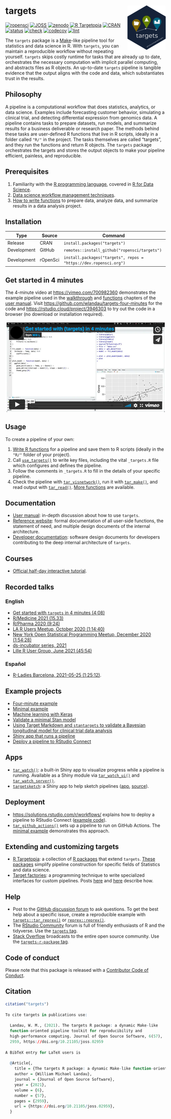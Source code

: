 
# targets <img src='man/figures/logo.png' align="right" height="139"/>

[![ropensci](https://badges.ropensci.org/401_status.svg)](https://github.com/ropensci/software-review/issues/401)
[![JOSS](https://joss.theoj.org/papers/10.21105/joss.02959/status.svg)](https://doi.org/10.21105/joss.02959)
[![zenodo](https://zenodo.org/badge/200093430.svg)](https://zenodo.org/badge/latestdoi/200093430)
[![R
Targetopia](https://img.shields.io/badge/R_Targetopia-member-blue?style=flat&labelColor=gray)](https://wlandau.github.io/targetopia/)
[![CRAN](https://www.r-pkg.org/badges/version/targets)](https://CRAN.R-project.org/package=targets)
[![status](https://www.repostatus.org/badges/latest/active.svg)](https://www.repostatus.org/#active)
[![check](https://github.com/ropensci/targets/workflows/check/badge.svg)](https://github.com/ropensci/targets/actions?query=workflow%3Acheck)
[![codecov](https://codecov.io/gh/ropensci/targets/branch/main/graph/badge.svg?token=3T5DlLwUVl)](https://app.codecov.io/gh/ropensci/targets)
[![lint](https://github.com/ropensci/targets/workflows/lint/badge.svg)](https://github.com/ropensci/targets/actions?query=workflow%3Alint)

The `targets` package is a
[Make](https://www.gnu.org/software/make/)-like pipeline tool for
statistics and data science in R. With `targets`, you can maintain a
reproducible workflow without repeating yourself. `targets` skips costly
runtime for tasks that are already up to date, orchestrates the
necessary computation with implicit parallel computing, and abstracts
files as R objects. An up-to-date `targets` pipeline is tangible
evidence that the output aligns with the code and data, which
substantiates trust in the results.

## Philosophy

A pipeline is a computational workflow that does statistics, analytics,
or data science. Examples include forecasting customer behavior,
simulating a clinical trial, and detecting differential expression from
genomics data. A pipeline contains tasks to prepare datasets, run
models, and summarize results for a business deliverable or research
paper. The methods behind these tasks are user-defined R functions that
live in R scripts, ideally in a folder called `"R/"` in the project. The
tasks themselves are called “targets”, and they run the functions and
return R objects. The `targets` package orchestrates the targets and
stores the output objects to make your pipeline efficient, painless, and
reproducible.

## Prerequisites

1.  Familiarity with the [R programming
    language](https://www.r-project.org/), covered in [R for Data
    Science](https://r4ds.had.co.nz/).
2.  [Data science workflow management
    techniques](https://rstats.wtf/index.html).
3.  [How to write functions](https://r4ds.had.co.nz/functions.html) to
    prepare data, analyze data, and summarize results in a data analysis
    project.

## Installation

| Type        | Source   | Command                                                           |
|-------------|----------|-------------------------------------------------------------------|
| Release     | CRAN     | `install.packages("targets")`                                     |
| Development | GitHub   | `remotes::install_github("ropensci/targets")`                     |
| Development | rOpenSci | `install.packages("targets", repos = "https://dev.ropensci.org")` |

## Get started in 4 minutes

The 4-minute video at <https://vimeo.com/700982360> demonstrates the
example pipeline used in the
[walkthrough](https://books.ropensci.org/targets/walkthrough.html) and
[functions](https://books.ropensci.org/targets/functions.html) chapters
of the [user manual](https://books.ropensci.org/targets/). Visit
<https://github.com/wlandau/targets-four-minutes> for the code and
<https://rstudio.cloud/project/3946303> to try out the code in a browser
(no download or installation required).

[![](./man/figures/video.png)](https://vimeo.com/700982360)

## Usage

To create a pipeline of your own:

1.  [Write R
    functions](https://books.ropensci.org/targets/functions.html) for a
    pipeline and save them to R scripts (ideally in the `"R/"` folder of
    your project).
2.  Call
    [`use_targets()`](https://docs.ropensci.org/targets/reference/use_targets.html)
    to write key files, including the vital `_targets.R` file which
    configures and defines the pipeline.
3.  Follow the comments in `_targets.R` to fill in the details of your
    specific pipeline.
4.  Check the pipeline with
    [`tar_visnetwork()`](https://docs.ropensci.org/targets/reference/tar_visnetwork.html),
    run it with
    [`tar_make()`](https://docs.ropensci.org/targets/reference/tar_make.html),
    and read output with
    [`tar_read()`](https://docs.ropensci.org/targets/reference/tar_read.html).
    [More
    functions](https://docs.ropensci.org/targets/reference/index.html)
    are available.

## Documentation

-   [User manual](https://books.ropensci.org/targets/): in-depth
    discussion about how to use `targets`.
-   [Reference website](https://docs.ropensci.org/targets/): formal
    documentation of all user-side functions, the statement of need, and
    multiple design documents of the internal architecture.
-   [Developer
    documentation](https://books.ropensci.org/targets-design/): software
    design documents for developers contributing to the deep internal
    architecture of `targets`.

## Courses

-   [Official half-day interactive
    tutorial](https://github.com/wlandau/targets-tutorial).

## Recorded talks

### English

-   [Get started with `targets` in 4 minutes
    (4:08)](https://vimeo.com/700982360)
-   [R/Medicine 2021 (15.33)](https://youtu.be/HJI5mQJRGpY)
-   [R/Pharma 2020
    (9:24)](https://www.youtube.com/watch?v=GRqKJBaC5g4&list=PLMtxz1fUYA5C0YflXsR8EEAQXfjntlV1H&index=6)
-   [LA R Users Meetup, October 2020
    (1:14:40)](https://www.youtube.com/watch?v=Qq25BUxpJu4)
-   [New York Open Statistical Programming Meetup, December 2020
    (1:54:28)](https://youtu.be/Gqn7Xn4d5NI)
-   [ds-incubator series,
    2021](https://www.youtube.com/playlist?list=PLvgdJdJDL-APJqHy5CXs6m4N7hUVp5rb4)
-   [Lille R User Group, June 2021
    (45:54)](https://youtu.be/FODSavXGjYg)

### Español

-   [R-Ladies Barcelona, 2021-05-25
    (1:25:12)](https://www.youtube.com/watch?v=Vj312AfdpBo).

## Example projects

-   [Four-minute
    example](https://github.com/wlandau/targets-four-minutes)
-   [Minimal example](https://github.com/wlandau/targets-minimal)
-   [Machine learning with
    Keras](https://github.com/wlandau/targets-keras)
-   [Validate a minimal Stan
    model](https://github.com/wlandau/targets-stan)
-   [Using Target Markdown and `stantargets` to validate a Bayesian
    longitudinal model for clinical trial data
    analysis](https://github.com/wlandau/rmedicine2021-pipeline)
-   [Shiny app that runs a
    pipeline](https://github.com/wlandau/targets-shiny)
-   [Deploy a pipeline to RStudio
    Connect](https://github.com/sol-eng/targets-deployment-rsc)

## Apps

-   [`tar_watch()`](https://docs.ropensci.org/targets/reference/tar_watch.html):
    a built-in Shiny app to visualize progress while a pipeline is
    running. Available as a Shiny module via
    [`tar_watch_ui()`](https://docs.ropensci.org/targets/reference/tar_watch_ui.html)
    and
    [`tar_watch_server()`](https://docs.ropensci.org/targets/reference/tar_watch_server.html).
-   [`targetsketch`](https://wlandau.shinyapps.io/targetsketch): a Shiny
    app to help sketch pipelines
    ([app](https://wlandau.shinyapps.io/targetsketch),
    [source](https://github.com/wlandau/targetsketch)).

## Deployment

-   <https://solutions.rstudio.com/r/workflows/> explains how to deploy
    a pipeline to RStudio Connect ([example
    code](https://github.com/sol-eng/targets-deployment-rsc)).
-   [`tar_github_actions()`](https://docs.ropensci.org/targets/reference/tar_github_actions.html)
    sets up a pipeline to run on GitHub Actions. The [minimal
    example](https://github.com/wlandau/targets-minimal) demonstrates
    this approach.

## Extending and customizing targets

-   [R Targetopia](https://wlandau.github.io/targetopia/): a collection
    of [R packages](https://wlandau.github.io/targetopia/packages.html)
    that extend `targets`. [These
    packages](https://wlandau.github.io/targetopia/packages.html)
    simplify pipeline construction for specific fields of Statistics and
    data science.
-   [Target
    factories](https://wlandau.github.io/targetopia/contributing.html#target-factories):
    a programming technique to write specialized interfaces for custom
    pipelines. Posts
    [here](https://ropensci.org/blog/2021/02/03/targets/) and
    [here](https://wlandau.github.io/targetopia/contributing.html)
    describe how.

## Help

-   Post to the [GitHub discussion
    forum](https://github.com/ropensci/targets/discussions) to ask
    questions. To get the best help about a specific issue, create a
    reproducible example with
    [`targets::tar_reprex()`](https://docs.ropensci.org/targets/reference/tar_reprex.html)
    or
    [`reprex::reprex()`](https://reprex.tidyverse.org/reference/reprex.html).
-   The [RStudio Community](https://community.rstudio.com/) forum is
    full of friendly enthusiasts of R and the tidyverse. Use the
    [`targets` tag](https://community.rstudio.com/tag/targets).
-   [Stack Overflow](https://stackoverflow.com/) broadcasts to the
    entire open source community. Use the [`targets-r-package`
    tag](https://stackoverflow.com/questions/tagged/targets-r-package).

## Code of conduct

Please note that this package is released with a [Contributor Code of
Conduct](https://ropensci.org/code-of-conduct/).

## Citation

``` r
citation("targets")

To cite targets in publications use:

  Landau, W. M., (2021). The targets R package: a dynamic Make-like
  function-oriented pipeline toolkit for reproducibility and
  high-performance computing. Journal of Open Source Software, 6(57),
  2959, https://doi.org/10.21105/joss.02959

A BibTeX entry for LaTeX users is

  @Article{,
    title = {The targets R package: a dynamic Make-like function-oriented pipeline toolkit for reproducibility and high-performance computing},
    author = {William Michael Landau},
    journal = {Journal of Open Source Software},
    year = {2021},
    volume = {6},
    number = {57},
    pages = {2959},
    url = {https://doi.org/10.21105/joss.02959},
  }
```
